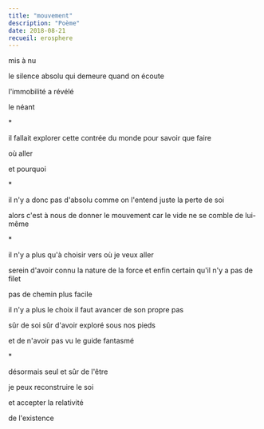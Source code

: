 ```yaml
---
title: "mouvement"
description: "Poème"
date: 2018-08-21
recueil: erosphere
---
```


mis à nu

le silence absolu
qui demeure quand on écoute

l'immobilité
a révélé

le néant

\*

il fallait explorer cette contrée du monde
pour savoir que faire

où aller

et pourquoi

\*

il n'y a donc pas d'absolu comme on l'entend
juste la perte de soi

alors c'est à nous de donner le mouvement
car le vide ne se comble de lui-même

\*

il n'y a plus qu'à choisir
vers où je veux aller

serein d'avoir connu la nature de la force
et enfin certain qu'il n'y a pas de filet

pas de chemin plus facile

il n'y a plus le choix
il faut avancer de son propre pas

sûr de soi
sûr d'avoir exploré sous nos pieds

et de n'avoir pas vu le guide fantasmé

\*

désormais seul et sûr de l'être

je peux reconstruire le soi

et accepter la relativité

de l'existence
